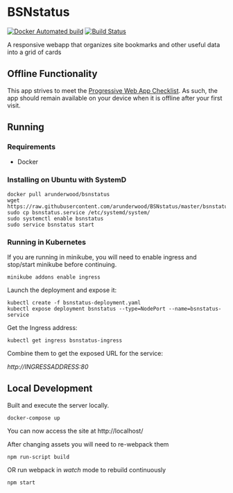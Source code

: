 # BSNstatus

[![Docker Automated build](https://img.shields.io/docker/automated/jrottenberg/ffmpeg.svg)](https://hub.docker.com/r/arunderwood/bsnstatus/)
[![Build Status](https://travis-ci.org/arunderwood/BSNstatus.svg?branch=master)](https://travis-ci.org/arunderwood/BSNstatus)

A responsive webapp that organizes site bookmarks and other useful data into a grid of cards

## Offline Functionality

This app strives to meet the [Progressive Web App Checklist](https://developers.google.com/web/progressive-web-apps/checklist). As such, the app should remain available on your device when it is offline after your first visit.

## Running

### Requirements

* Docker

### Installing on Ubuntu with SystemD
```
docker pull arunderwood/bsnstatus
wget https://raw.githubusercontent.com/arunderwood/BSNstatus/master/bsnstatus.service
sudo cp bsnstatus.service /etc/systemd/system/
sudo systemctl enable bsnstatus
sudo service bsnstatus start
```

### Running in Kubernetes

If you are running in minikube, you will need to enable ingress and stop/start minikube before continuing.

```
minikube addons enable ingress
```

Launch the deployment and expose it:

```
kubectl create -f bsnstatus-deployment.yaml
kubectl expose deployment bsnstatus --type=NodePort --name=bsnstatus-service
```

Get the Ingress address:
```
kubectl get ingress bsnstatus-ingress
```

Combine them to get the exposed URL for the service:

_http://INGRESSADDRESS:80_

## Local Development
Built and execute the server locally.

```
docker-compose up
```

You can now access the site at http://localhost/

After changing assets you will need to re-webpack them

```
npm run-script build
```

OR run webpack in _watch_ mode to rebuild continuously

```
npm start
```
